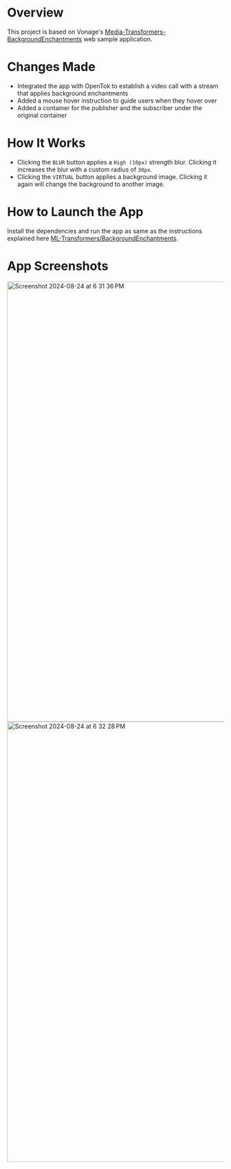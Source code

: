Overview
======================
This project is based on Vonage's [Media-Transformers-BackgroundEnchantments](https://github.com/Vonage/vonage-media-transformers-samples/tree/main/ML-Transformers/BackgroundEnchantments) web sample application.

Changes Made
======================
* Integrated the app with OpenTok to establish a video call with a stream that applies background enchantments
* Added a mouse hover instruction to guide users when they hover over
* Added a container for the publisher and the subscriber under the original container

How It Works
======================
* Clicking the `BLUR` button applies a `High (10px)` strength blur. Clicking it increases the blur with a custom radius of `30px`.
* Clicking the `VIRTUAL` button applies a background image. Clicking it again will change the background to another image.

How to Launch the App
======================
Install the dependencies and run the app as same as the instructions explained here [ML-Transformers/BackgroundEnchantments](https://github.com/Vonage/vonage-media-transformers-samples/tree/main/ML-Transformers/BackgroundEnchantments).

App Screenshots
======================
<img width="1023" alt="Screenshot 2024-08-24 at 6 31 36 PM" src="https://github.com/user-attachments/assets/1e9bb03f-c33f-475f-871a-366227accd85">
<img width="1023" alt="Screenshot 2024-08-24 at 6 32 28 PM" src="https://github.com/user-attachments/assets/05edfe42-1ad8-43bb-a056-dcc5b412276b">
